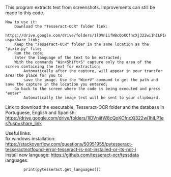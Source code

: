 This program extracts text from screenshots.
Improvements can still be made to this code.

    How to use it:
        Download the "Tesseract-OCR" folder link:
            https://drive.google.com/drive/folders/1lDVniifW8cQoKCfncXj322wi1hILP1es?usp=share_link;
        Keep the "Tesseract-OCR" folder in the same location as the "pixie.py" file;
        Run the code;
        Enter the language of the text to be extracted;
        With the commands "Win+Shift+S" capture only the area of the screen containing the text for extraction;
            Automatically after the capture, will appear in your transfer area the place for you to
            save the image. Use the "Win+V" command to get the path and save the capture in the location you entered;
        Go back to the screen where the code is being executed and press "enter"
            Automatically the image text will be sent to your clipboard.            

Link to download the executable, Tesseract-OCR folder and the database in Portuguese, English and Spanish:
    https://drive.google.com/drive/folders/1lDVniifW8cQoKCfncXj322wi1hILP1es?usp=share_link

Useful links:<br />
    fix windows installation: 
        https://stackoverflow.com/questions/50951955/pytesseract-tesseractnotfound-error-tesseract-is-not-installed-or-its-not-i<br />
    install new language: 
        https://github.com/tesseract-ocr/tessdata<br />
    languages: 

            print(pytesseract.get_languages())
